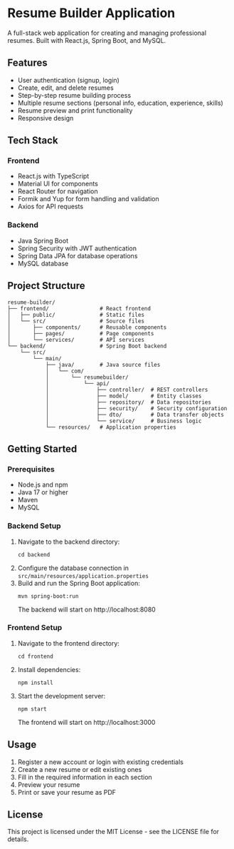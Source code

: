 # Resume Builder Application

A full-stack web application for creating and managing professional resumes. Built with React.js, Spring Boot, and MySQL.

## Features

- User authentication (signup, login)
- Create, edit, and delete resumes
- Step-by-step resume building process
- Multiple resume sections (personal info, education, experience, skills)
- Resume preview and print functionality
- Responsive design

## Tech Stack

### Frontend
- React.js with TypeScript
- Material UI for components
- React Router for navigation
- Formik and Yup for form handling and validation
- Axios for API requests

### Backend
- Java Spring Boot
- Spring Security with JWT authentication
- Spring Data JPA for database operations
- MySQL database

## Project Structure

```
resume-builder/
├── frontend/                # React frontend
│   ├── public/              # Static files
│   └── src/                 # Source files
│       ├── components/      # Reusable components
│       ├── pages/           # Page components
│       └── services/        # API services
└── backend/                 # Spring Boot backend
    └── src/
        └── main/
            ├── java/        # Java source files
            │   └── com/
            │       └── resumebuilder/
            │           └── api/
            │               ├── controller/  # REST controllers
            │               ├── model/       # Entity classes
            │               ├── repository/  # Data repositories
            │               ├── security/    # Security configuration
            │               ├── dto/         # Data transfer objects
            │               └── service/     # Business logic
            └── resources/   # Application properties
```

## Getting Started

### Prerequisites
- Node.js and npm
- Java 17 or higher
- Maven
- MySQL

### Backend Setup
1. Navigate to the backend directory:
   ```
   cd backend
   ```
2. Configure the database connection in `src/main/resources/application.properties`
3. Build and run the Spring Boot application:
   ```
   mvn spring-boot:run
   ```
   The backend will start on http://localhost:8080

### Frontend Setup
1. Navigate to the frontend directory:
   ```
   cd frontend
   ```
2. Install dependencies:
   ```
   npm install
   ```
3. Start the development server:
   ```
   npm start
   ```
   The frontend will start on http://localhost:3000

## Usage

1. Register a new account or login with existing credentials
2. Create a new resume or edit existing ones
3. Fill in the required information in each section
4. Preview your resume
5. Print or save your resume as PDF

## License

This project is licensed under the MIT License - see the LICENSE file for details. 